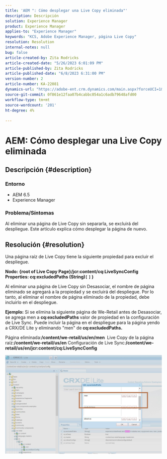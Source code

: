 ```yaml
---
title: 'AEM ": Cómo desplegar una Live Copy eliminada"'
description: Descripción
solution: Experience Manager
product: Experience Manager
applies-to: "Experience Manager"
keywords: "KCS, Adobe Experience Manager, página Live Copy"
resolution: Resolution
internal-notes: null
bug: false
article-created-by: Zita Rodricks
article-created-date: "5/26/2023 6:01:09 PM"
article-published-by: Zita Rodricks
article-published-date: "6/8/2023 6:31:00 PM"
version-number: 2
article-number: KA-22081
dynamics-url: "https://adobe-ent.crm.dynamics.com/main.aspx?forceUCI=1&pagetype=entityrecord&etn=knowledgearticle&id=26052845-effb-ed11-8849-6045bd0063aa"
source-git-commit: 0f861e12faa07b4cabbc054a1c6adb79648afd00
workflow-type: tm+mt
source-wordcount: '201'
ht-degree: 4%

---
```


# AEM: Cómo desplegar una Live Copy eliminada

## Descripción {#description}


### <b>Entorno</b>

- AEM 6.5
- Experience Manager


### <b>Problema/Síntomas</b>

Al eliminar una página de Live Copy sin separarla, se excluirá del despliegue. Este artículo explica cómo desplegar la página de nuevo.


## Resolución {#resolution}


Una página raíz de Live Copy tiene la siguiente propiedad para excluir el despliegue.

<b>Nodo:</b> <b>{root of Live Copy Page}/jcr:content/cq:LiveSyncConfig Properties: cq:excludedPaths (String)`[` `]` )</b>

Al eliminar una página de Live Copy sin Desasociar, el nombre de página eliminado se agregará a la propiedad y se excluirá del despliegue.
Por lo tanto, al eliminar el nombre de página eliminado de la propiedad, debe incluirlo en el despliegue.

<b>Ejemplo:</b>
Si se elimina la siguiente página de We-Retail antes de Desasociar, se agrega men a <b>cq:excludedPaths </b>valor de propiedad en la configuración de Live Sync.
Puede incluir la página en el despliegue para la página yendo a CRX/DE Lite y eliminando &quot;men&quot; de<b> cq:excludedPaths.</b>

Página eliminada:<b>/content/we-retail/us/en/men </b>
Live Copy de la página raíz:<b>/content/we-retail/us/en</b>
Configuración de Live Sync:<b>/content/we-retail/us/en/jcr:content/cq:LiveSyncConfig</b>

![](assets/a7eb936c-03f6-ed11-8848-6045bd006295.png)
